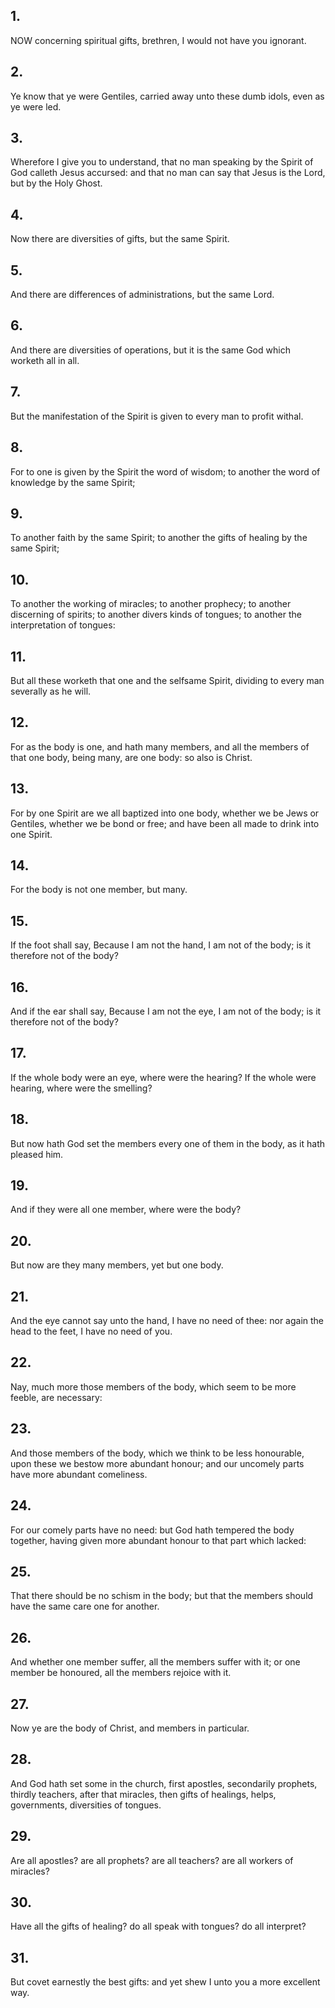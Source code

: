 ## 1.
NOW concerning spiritual gifts, brethren, I would not have you ignorant.
## 2.
Ye know that ye were Gentiles, carried away unto these dumb idols, even as ye were led.
## 3.
Wherefore I give you to understand, that no man speaking by the Spirit of God calleth Jesus accursed: and that no man can say that Jesus is the Lord, but by the Holy Ghost.
## 4.
Now there are diversities of gifts, but the same Spirit.
## 5.
And there are differences of administrations, but the same Lord.
## 6.
And there are diversities of operations, but it is the same God which worketh all in all.
## 7.
But the manifestation of the Spirit is given to every man to profit withal.
## 8.
For to one is given by the Spirit the word of wisdom; to another the word of knowledge by the same Spirit;
## 9.
To another faith by the same Spirit; to another the gifts of healing by the same Spirit;
## 10.
To another the working of miracles; to another prophecy; to another discerning of spirits; to another divers kinds of tongues; to another the interpretation of tongues:
## 11.
But all these worketh that one and the selfsame Spirit, dividing to every man severally as he will.
## 12.
For as the body is one, and hath many members, and all the members of that one body, being many, are one body: so also is Christ.
## 13.
For by one Spirit are we all baptized into one body, whether we be Jews or Gentiles, whether we be bond or free; and have been all made to drink into one Spirit.
## 14.
For the body is not one member, but many.
## 15.
If the foot shall say, Because I am not the hand, I am not of the body; is it therefore not of the body?
## 16.
And if the ear shall say, Because I am not the eye, I am not of the body; is it therefore not of the body?
## 17.
If the whole body were an eye, where were the hearing? If the whole were hearing, where were the smelling?
## 18.
But now hath God set the members every one of them in the body, as it hath pleased him.
## 19.
And if they were all one member, where were the body?
## 20.
But now are they many members, yet but one body.
## 21.
And the eye cannot say unto the hand, I have no need of thee: nor again the head to the feet, I have no need of you.
## 22.
Nay, much more those members of the body, which seem to be more feeble, are necessary:
## 23.
And those members of the body, which we think to be less honourable, upon these we bestow more abundant honour; and our uncomely parts have more abundant comeliness.
## 24.
For our comely parts have no need: but God hath tempered the body together, having given more abundant honour to that part which lacked:
## 25.
That there should be no schism in the body; but that the members should have the same care one for another.
## 26.
And whether one member suffer, all the members suffer with it; or one member be honoured, all the members rejoice with it.
## 27.
Now ye are the body of Christ, and members in particular.
## 28.
And God hath set some in the church, first apostles, secondarily prophets, thirdly teachers, after that miracles, then gifts of healings, helps, governments, diversities of tongues.
## 29.
Are all apostles? are all prophets? are all teachers? are all workers of miracles?
## 30.
Have all the gifts of healing? do all speak with tongues? do all interpret?
## 31.
But covet earnestly the best gifts: and yet shew I unto you a more excellent way.

